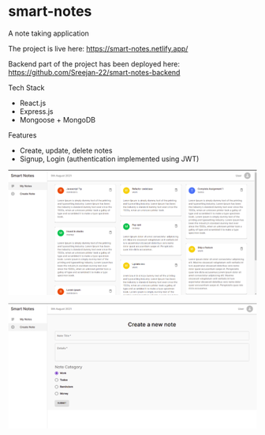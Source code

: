 # smart-notes

A note taking application

The project is live here: https://smart-notes.netlify.app/

Backend part of the project has been deployed here: https://github.com/Sreejan-22/smart-notes-backend

Tech Stack

- React.js
- Express.js
- Mongoose + MongoDB

Features

- Create, update, delete notes
- Signup, Login (authentication implemented using JWT)

![screenshot 1](https://github.com/Sreejan-22/smart-notes/blob/master/screenshots/smart-notes1.png)

![screenshot 2](https://github.com/Sreejan-22/smart-notes/blob/master/screenshots/smart-notes2.png)
